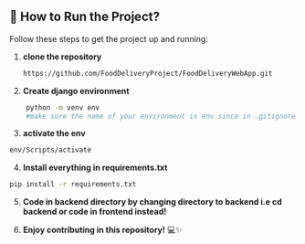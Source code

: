 ## 🚀 How to Run the Project?

Follow these steps to get the project up and running:

1. **clone the repository**
   ```bash
   https://github.com/FoodDeliveryProject/FoodDeliveryWebApp.git
   ```
2. **Create django environment**

```bash
    python -m venv env
    #make sure the name of your environment is env since in .gitignore its env
```

3. **activate the env**

```bash
env/Scripts/activate
```

4. **Install everything in requirements.txt**

```bash
pip install -r requirements.txt
```

5. **Code in backend directory by changing directory to backend i.e cd backend or code in frontend instead!**

6. **Enjoy contributing in this repository!** 💻✨

